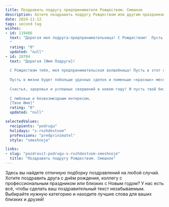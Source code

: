 ```yaml
---
title: Поздравить подругу предпринимателя Рождеством. Смешное
description: Хотите поздравить подругу Рождеством или другим праздником? Наш ИИ создаст незабываемое поздравление, а вы обязательно выделитесь среди других.  
date: 2024-11-12
tags: second tag
wishes:
- id: 119466
  text: "Дорогая моя подруга-предпринимательница! С Рождеством!  Пусть твой бизнес в Новом году принесет тебе столько прибыли, что тебе придется нанять целую армию бухгалтеров, чтобы ее посчитать!  А пока – расслабься, выпей чего-нибудь вкусного и насладись чудом Рождества!  Главное – не забудь потом снова вернуться к покорению бизнес-вершин! 😉
  "
  rating: "0"
  updated: "null"
- id: 28704
  text: "Дорогая [Имя Подруги]!
  
  С Рождеством тебя, моя предпринимательская волшебница! Пусть в этот светлый праздник твои идеи становятся не просто мечтами, а настоящими прибыльными проектами! Желаю, чтобы бизнес под Рождество приносил больше, чем бабушкины пирожки — пусть доходы растут, как снежинки на проводах, а конкуренты завидуются, как старые родственники новому смартфону!
  
  Пусть в жизни будет побольше удачных сделок и поменьше «красных» месяцев в календаре. А если вдруг будут трудности — помни, даже Иосиф и Мария находили выход из сложных ситуаций, не теряя надежды!
  
  Счастья, здоровья и успешных свершений в новом году! И пусть твой бизнес приносит столько радости, сколько Рождество приносит подарков!
  
  С любовью и безвозмездным интересом,
  [Твое Имя]"
  rating: "0"
  updated: "null"

selectedValues:
  recipients: "podrugu"
  holidays: "s-rozhdestvom"
  professions: "predprinimatel"
  style: "smeshnoje"

links:
- slug: "pozdravit-podrugu-s-rozhdestvom-smeshnoje"
  title: "Поздравить подругу Рождеством. Смешное"
---
```


Здесь вы найдете отличную подборку поздравлений на любой случай.
Хотите поздравить друга с днём рождения, коллегу с профессиональным праздником или близких с Новым годом? У нас есть всё, чтобы сделать ваш поздравительный текст незабываемым. Выбирайте нужную категорию и находите лучшие слова для ваших близких и друзей!
